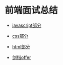 # 前端面试总结

- [javascript部分](./js/js.md)

- [css部分](./css/css.md)

- [html部分](./html/html.md)

- [剑指offer](./剑指offer算法/剑指offer.md)